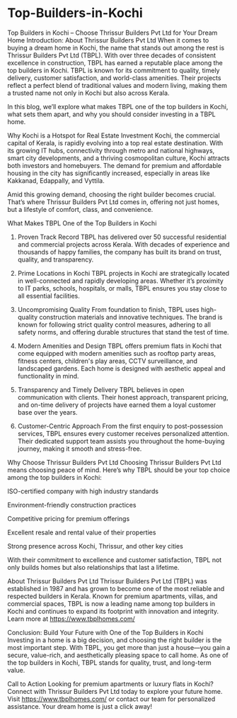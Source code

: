 # Top-Builders-in-Kochi
Top Builders in Kochi – Choose Thrissur Builders Pvt Ltd for Your Dream Home
Introduction: About Thrissur Builders Pvt Ltd
When it comes to buying a dream home in Kochi, the name that stands out among the rest is Thrissur Builders Pvt Ltd (TBPL). With over three decades of consistent excellence in construction, TBPL has earned a reputable place among the top builders in Kochi. TBPL is known for its commitment to quality, timely delivery, customer satisfaction, and world-class amenities. Their projects reflect a perfect blend of traditional values and modern living, making them a trusted name not only in Kochi but also across Kerala.

In this blog, we’ll explore what makes TBPL one of the top builders in Kochi, what sets them apart, and why you should consider investing in a TBPL home.

Why Kochi is a Hotspot for Real Estate Investment
Kochi, the commercial capital of Kerala, is rapidly evolving into a top real estate destination. With its growing IT hubs, connectivity through metro and national highways, smart city developments, and a thriving cosmopolitan culture, Kochi attracts both investors and homebuyers. The demand for premium and affordable housing in the city has significantly increased, especially in areas like Kakkanad, Edappally, and Vyttila.

Amid this growing demand, choosing the right builder becomes crucial. That’s where Thrissur Builders Pvt Ltd comes in, offering not just homes, but a lifestyle of comfort, class, and convenience.

What Makes TBPL One of the Top Builders in Kochi
1. Proven Track Record
TBPL has delivered over 50 successful residential and commercial projects across Kerala. With decades of experience and thousands of happy families, the company has built its brand on trust, quality, and transparency.

2. Prime Locations in Kochi
TBPL projects in Kochi are strategically located in well-connected and rapidly developing areas. Whether it’s proximity to IT parks, schools, hospitals, or malls, TBPL ensures you stay close to all essential facilities.

3. Uncompromising Quality
From foundation to finish, TBPL uses high-quality construction materials and innovative techniques. The brand is known for following strict quality control measures, adhering to all safety norms, and offering durable structures that stand the test of time.

4. Modern Amenities and Design
TBPL offers premium flats in Kochi that come equipped with modern amenities such as rooftop party areas, fitness centers, children's play areas, CCTV surveillance, and landscaped gardens. Each home is designed with aesthetic appeal and functionality in mind.

5. Transparency and Timely Delivery
TBPL believes in open communication with clients. Their honest approach, transparent pricing, and on-time delivery of projects have earned them a loyal customer base over the years.

6. Customer-Centric Approach
From the first enquiry to post-possession services, TBPL ensures every customer receives personalized attention. Their dedicated support team assists you throughout the home-buying journey, making it smooth and stress-free.

Why Choose Thrissur Builders Pvt Ltd
Choosing Thrissur Builders Pvt Ltd means choosing peace of mind. Here’s why TBPL should be your top choice among the top builders in Kochi:

ISO-certified company with high industry standards

Environment-friendly construction practices

Competitive pricing for premium offerings

Excellent resale and rental value of their properties

Strong presence across Kochi, Thrissur, and other key cities

With their commitment to excellence and customer satisfaction, TBPL not only builds homes but also relationships that last a lifetime.

About Thrissur Builders Pvt Ltd
Thrissur Builders Pvt Ltd (TBPL) was established in 1987 and has grown to become one of the most reliable and respected builders in Kerala. Known for premium apartments, villas, and commercial spaces, TBPL is now a leading name among top builders in Kochi and continues to expand its footprint with innovation and integrity. Learn more at https://www.tbplhomes.com/

Conclusion: Build Your Future with One of the Top Builders in Kochi
Investing in a home is a big decision, and choosing the right builder is the most important step. With TBPL, you get more than just a house—you gain a secure, value-rich, and aesthetically pleasing space to call home. As one of the top builders in Kochi, TBPL stands for quality, trust, and long-term value.

Call to Action
Looking for premium apartments or luxury flats in Kochi? Connect with Thrissur Builders Pvt Ltd today to explore your future home. Visit https://www.tbplhomes.com/ or contact our team for personalized assistance. Your dream home is just a click away!

